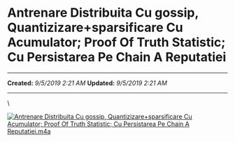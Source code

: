 Antrenare Distribuita Cu gossip, Quantizizare+sparsificare Cu Acumulator; Proof Of Truth Statistic; Cu Persistarea Pe Chain A Reputatiei
========================================================================================================================================

  -------------- --------------------
  **Created:**   *9/5/2019 2:21 AM*
  **Updated:**   *9/5/2019 2:21 AM*
  -------------- --------------------

\

[![Antrenare Distribuita Cu gossip, Quantizizare+sparsificare Cu
Acumulator; Proof Of Truth Statistic; Cu Persistarea Pe Chain A
Reputatiei.m4a](Antrenare%20Distribuita%20Cu%20gossip,%20Quantizizare_files/dce28211cf65f1ab7404bf6b58f4f8a7.png)](Antrenare%20Distribuita%20Cu%20gossip,%20Quantizizare_files/Antrenare%20Distribuita%20Cu%20gossip,%20Quantizizare+sparsificare%20Cu%20Acumulator;%20Proof%20Of%20Truth%20Statistic;%20Cu%20Persistarea%20Pe%20Chain%20A%20Reputatiei.m4a)

 
